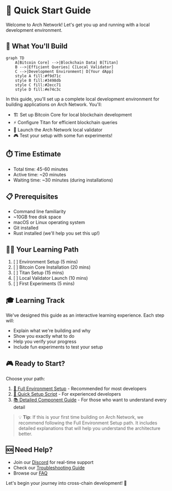 # 🚀 Quick Start Guide

Welcome to Arch Network! Let's get you up and running with a local development environment.

## 🎯 What You'll Build

```mermaid
graph TD
    A[Bitcoin Core] -->|Blockchain Data| B[Titan]
    B -->|Efficient Queries| C[Local Validator]
    C -->|Development Environment| D[Your dApp]
    style A fill:#f9d71c
    style B fill:#3498db
    style C fill:#2ecc71
    style D fill:#e74c3c
```

In this guide, you'll set up a complete local development environment for building applications on Arch Network. You'll:

- 🏗️ Set up Bitcoin Core for local blockchain development
- ⚡ Configure Titan for efficient blockchain queries
- 🔧 Launch the Arch Network local validator
- 🎮 Test your setup with some fun experiments!

## ⏱️ Time Estimate
- Total time: 45-60 minutes
- Active time: ~20 minutes
- Waiting time: ~30 minutes (during installations)

## 📋 Prerequisites
- Command line familiarity
- ~10GB free disk space
- macOS or Linux operating system
- Git installed
- Rust installed (we'll help you set this up!)

## 🏃‍♂️ Your Learning Path

1. [ ] Environment Setup (5 mins)
2. [ ] Bitcoin Core Installation (20 mins)
3. [ ] Titan Setup (15 mins)
4. [ ] Local Validator Launch (10 mins)
5. [ ] First Experiments (5 mins)

## 🎓 Learning Track

We've designed this guide as an interactive learning experience. Each step will:
- Explain what we're building and why
- Show you exactly what to do
- Help you verify your progress
- Include fun experiments to test your setup

## 🎮 Ready to Start?

Choose your path:

1. [🔧 Full Environment Setup](environment-setup.md) - Recommended for most developers
2. [🚄 Quick Setup Script](dev-environment-setup.md) - For experienced developers
3. [📚 Detailed Component Guide](bitcoin-and-titan-setup.md) - For those who want to understand every detail

> 💡 **Tip**: If this is your first time building on Arch Network, we recommend following the Full Environment Setup path. It includes detailed explanations that will help you understand the architecture better.

## 🆘 Need Help?

- Join our [Discord](https://discord.gg/archnetwork) for real-time support
- Check our [Troubleshooting Guide](troubleshooting.md)
- Browse our [FAQ](faq.md)

Let's begin your journey into cross-chain development! 🚀 